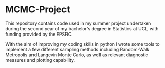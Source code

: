 # MCMC-Project

This repository contains code used in my summer project undertaken during the second year of my bachelor's degree in Statistics at UCL, with funding provided by the EPSRC.

With the aim of improving my coding skills in python I wrote some tools to implement a few different sampling methods including Random-Walk Metropolis and Langevin Monte Carlo, as well as relevant diagnostic measures and plotting capability.


